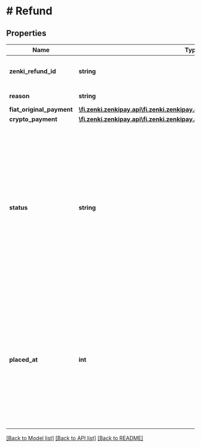 # # Refund

## Properties

Name | Type | Description | Notes
------------ | ------------- | ------------- | -------------
**zenki_refund_id** | **string** | Unique identifier of the refund generated by Zenkipay. |
**reason** | **string** | Reason or reason for the refund. |
**fiat_original_payment** | [**\fi.zenki.zenkipay.api\fi.zenki.zenkipay.api.model\RefundFiatOriginalPayment**](RefundFiatOriginalPayment.md) |  | [optional]
**crypto_payment** | [**\fi.zenki.zenkipay.api\fi.zenki.zenkipay.api.model\CryptoPayment**](CryptoPayment.md) |  |
**status** | **string** | Estado del reembolso  Posibles valroes: * PENDING         - Waiting for the refund to be applied. * AWAITING_REFUND - A first confirmation has been received by the blockchain network, it is waiting to have the required confirmations. * REFUNDED        - The product or service has been refunded to the buyer. * FAILED          - A problem has arisen when making the refund. |
**placed_at** | **int** | Date and time when the merchant sent the refund to Zenkipay, in milliseconds and UTC format.        The Unix epoch (or Unix time or POSIX time or Unix timestamp) is the number of seconds elapsed since January 1, 1970 (midnight UTC/GMT), not counting leap seconds (in ISO 8601: 1970-01-01T00: 00:00Z) |

[[Back to Model list]](../../README.md#models) [[Back to API list]](../../README.md#endpoints) [[Back to README]](../../README.md)
